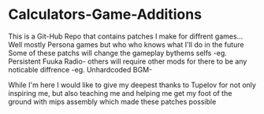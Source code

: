 # Calculators-Game-Additions
 This is a Git-Hub Repo that contains patches I make for diffrent games...
 Well mostly Persona games but who who knows what I'll do in the future
 Some of these patchs will change the gameplay bythems selfs -eg. Persistent Fuuka Radio- others will require other mods for there to be any noticable diffrence -eg. Unhardcoded BGM-

While I'm here I would like to give my deepest thanks to Tupelov for not only inspiring me, but also teaching me and helping me get my foot of the ground with mips assembly which made these patches possible 
